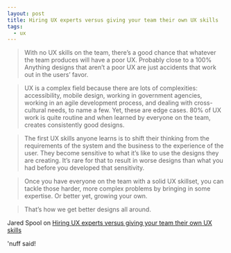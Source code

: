 ```yaml
---
layout: post
title: Hiring UX experts versus giving your team their own UX skills
tags:
  - ux
---
```


>With no UX skills on the team, there’s a good chance that whatever the team produces will have a poor UX. Probably close to a 100% Anything designs that aren’t a poor UX are just accidents that work out in the users’ favor.

>UX is a complex field because there are lots of complexities: accessibility, mobile design, working in government agencies, working in an agile development process, and dealing with cross-cultural needs, to name a few. Yet, these are edge cases. 80% of UX work is quite routine and when learned by everyone on the team, creates consistently good designs.

>The first UX skills anyone learns is to shift their thinking from the requirements of the system and the business to the experience of the user. They become sensitive to what it’s like to use the designs they are creating. It’s rare for that to result in worse designs than what you had before you developed that sensitivity.

>Once you have everyone on the team with a solid UX skillset, you can tackle those harder, more complex problems by bringing in some expertise. Or better yet, growing your own.

>That’s how we get better designs all around.

Jared Spool on [Hiring UX experts versus giving your team their own UX skills](https://medium.com/@jmspool/hiring-ux-experts-versus-giving-your-team-their-own-ux-skills-c1fd9e4e480)

'nuff said!
